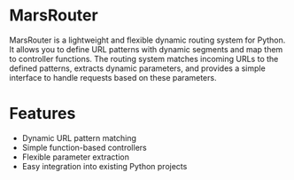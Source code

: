 # MarsRouter

MarsRouter is a lightweight and flexible dynamic routing system for Python.
It allows you to define URL patterns with dynamic segments and map them
to controller functions. The routing system matches incoming URLs to
the defined patterns, extracts dynamic parameters, and provides a simple
interface to handle requests based on these parameters.

# Features
- Dynamic URL pattern matching
- Simple function-based controllers
- Flexible parameter extraction
- Easy integration into existing Python projects
